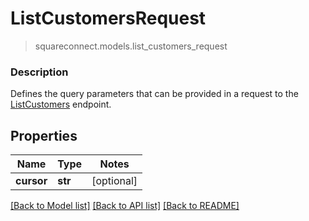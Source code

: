 # ListCustomersRequest
> squareconnect.models.list_customers_request

### Description

Defines the query parameters that can be provided in a request to the [ListCustomers](#endpoint-listcustomers) endpoint.

## Properties
Name | Type | Notes
------------ | ------------- | -------------
**cursor** | **str** | [optional] 

[[Back to Model list]](../README.md#documentation-for-models) [[Back to API list]](../README.md#documentation-for-api-endpoints) [[Back to README]](../README.md)


